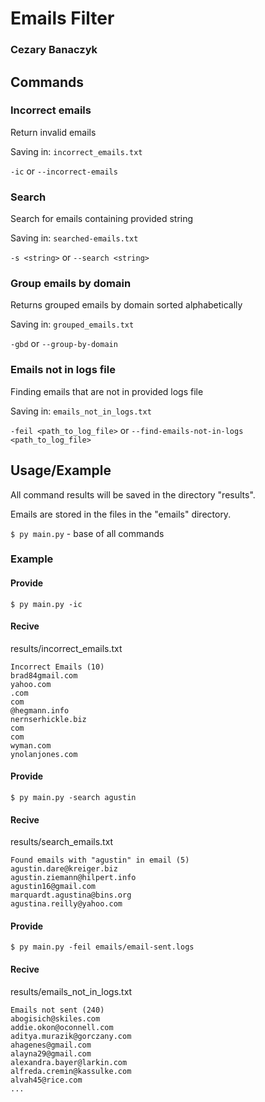 # Emails Filter
### Cezary Banaczyk
## Commands
### Incorrect emails
Return invalid emails

Saving in: `incorrect_emails.txt`

`-ic` or `--incorrect-emails`
### Search
Search for emails containing provided string

Saving in: `searched-emails.txt`

`-s <string>` or `--search <string>`
### Group emails by domain
Returns grouped emails by domain sorted alphabetically

Saving in: `grouped_emails.txt`

`-gbd` or `--group-by-domain`
### Emails not in logs file
Finding emails that are not in provided logs file

Saving in: `emails_not_in_logs.txt`

`-feil <path_to_log_file>` or `--find-emails-not-in-logs <path_to_log_file>`


## Usage/Example
All command results will be saved in the directory "results".

Emails are stored in the files in the "emails" directory.

`$ py main.py` - base of all commands

### Example
#### Provide
`$ py main.py -ic`
#### Recive
results/incorrect_emails.txt
```
Incorrect Emails (10)
brad84gmail.com
yahoo.com
.com
com
@hegmann.info
nernserhickle.biz
com
com
wyman.com
ynolanjones.com
```
#### Provide
`$ py main.py -search agustin`
#### Recive
results/search_emails.txt
```
Found emails with "agustin" in email (5)
agustin.dare@kreiger.biz
agustin.ziemann@hilpert.info
agustin16@gmail.com
marquardt.agustina@bins.org
agustina.reilly@yahoo.com
```
#### Provide
`$ py main.py -feil emails/email-sent.logs`
#### Recive
results/emails_not_in_logs.txt
```
Emails not sent (240)
abogisich@skiles.com
addie.okon@oconnell.com
aditya.murazik@gorczany.com
ahagenes@gmail.com
alayna29@gmail.com
alexandra.bayer@larkin.com
alfreda.cremin@kassulke.com
alvah45@rice.com
...
```
